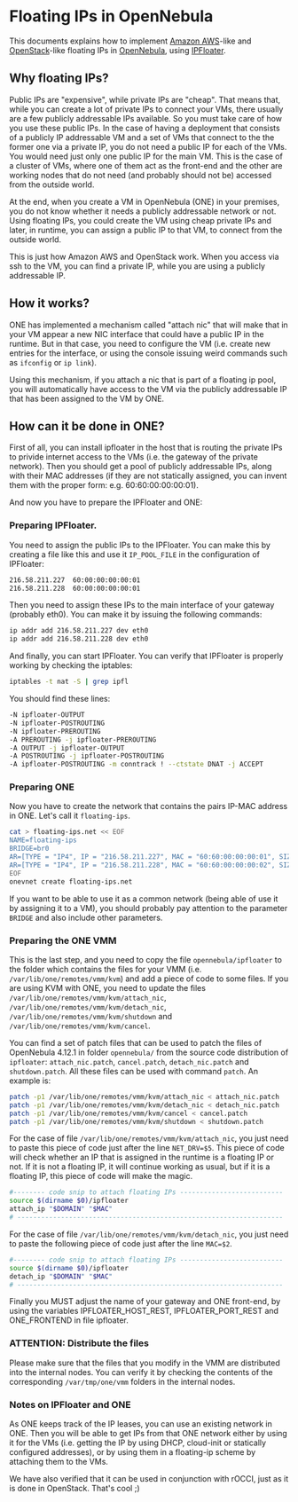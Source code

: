 # Floating IPs in OpenNebula
This documents explains how to implement [Amazon AWS](https://aws.amazon.com)-like and [OpenStack](https://www.openstack.org/)-like floating IPs in [OpenNebula](http://opennebula.org/), using [IPFloater](https://github.com/grycap/ipfloater).

## Why floating IPs?
Public IPs are "expensive", while private IPs are "cheap". That means that, while you can create a lot of private IPs to connect your VMs, there usually are a few publicly addressable IPs available. So you must take care of
how you use these public IPs.
In the case of having a deployment that consists of a publicly IP addressable VM
and a set of VMs that connect to the the former one via a private IP, you do not need a public IP for each of the VMs. You would need just only one public IP for the main VM.
This is the case of a cluster of VMs, where one of them act as the front-end and the other are working nodes that do not need (and probably should not be)
accessed from the outside world.

At the end, when you create a VM in OpenNebula (ONE) in your premises, you do not know whether it needs a publicly addressable network or not. Using floating IPs, you could create the VM
using cheap private IPs and later, in runtime, you can assign a public IP to that VM, to connect from the outside world.

This is just how Amazon AWS and OpenStack work. When you access via ssh to the VM, you can find a private IP, while you are using a publicly addressable IP.

## How it works?
ONE has implemented a mechanism called "attach nic" that will make that in your VM appear a new NIC interface that could have a public IP in the runtime. But in that case, you need to configure the VM (i.e. create new entries
for the interface, or using the console issuing weird commands such as ```ifconfig``` or ```ip link```).

Using this mechanism, if you attach a nic that is part of a floating ip pool, you will automatically have access to the VM via the publicly addressable IP that has been assigned to the VM by ONE.

## How can it be done in ONE?
First of all, you can install ipfloater in the host that is routing the private IPs to privide internet access to the VMs (i.e. the gateway of the private network).
Then you should get a pool of publicly addressable IPs, along with their MAC addresses (if they are not statically assigned, you can invent them with the proper form: e.g. 60:60:00:00:00:01).

And now you have to prepare the IPFloater and ONE:

### Preparing IPFloater.
You need to assign the public IPs to the IPFloater. You can make this by creating a file like this and use it ```IP_POOL_FILE``` in the configuration of IPFloater:

```bash
216.58.211.227  60:00:00:00:00:01
216.58.211.228  60:00:00:00:00:01
```

Then you need to assign these IPs to the main interface of your gateway (probably eth0). You can make it by issuing the following commands:

```bash
ip addr add 216.58.211.227 dev eth0
ip addr add 216.58.211.228 dev eth0
```

And finally, you can start IPFloater. You can verify that IPFloater is properly working by checking the iptables:

```bash
iptables -t nat -S | grep ipfl
```

You should find these lines:

```bash
-N ipfloater-OUTPUT
-N ipfloater-POSTROUTING
-N ipfloater-PREROUTING
-A PREROUTING -j ipfloater-PREROUTING
-A OUTPUT -j ipfloater-OUTPUT
-A POSTROUTING -j ipfloater-POSTROUTING
-A ipfloater-POSTROUTING -m conntrack ! --ctstate DNAT -j ACCEPT
```

### Preparing ONE

Now you have to create the network that contains the pairs IP-MAC address in ONE. Let's call it ```floating-ips```.

```bash
cat > floating-ips.net << EOF
NAME=floating-ips
BRIDGE=br0
AR=[TYPE = "IP4", IP = "216.58.211.227", MAC = "60:60:00:00:00:01", SIZE = "1" ]
AR=[TYPE = "IP4", IP = "216.58.211.228", MAC = "60:60:00:00:00:02", SIZE = "1" ]
EOF
onevnet create floating-ips.net
```

If you want to be able to use it as a common network (being able of use it by assigning it to a VM), you should probably pay attention to the parameter ```BRIDGE``` and also include other parameters.

### Preparing the ONE VMM
This is the last step, and you need to copy the file ```opennebula/ipfloater``` to the folder which contains the files for your VMM (i.e. ```/var/lib/one/remotes/vmm/kvm```) and add a piece of code to some files. If you are using KVM with ONE, you need to update the files ```/var/lib/one/remotes/vmm/kvm/attach_nic```, ```/var/lib/one/remotes/vmm/kvm/detach_nic```, ```/var/lib/one/remotes/vmm/kvm/shutdown``` and ```/var/lib/one/remotes/vmm/kvm/cancel```.

You can find a set of patch files that can be used to patch the files of OpenNebula 4.12.1 in folder ```opennebula/``` from the source code distribution of ```ipfloater```: ```attach_nic.patch```, ```cancel.patch```, ```detach_nic.patch``` and ```shutdown.patch```. All these files can be used with command ```patch```. An example is:

```bash
patch -p1 /var/lib/one/remotes/vmm/kvm/attach_nic < attach_nic.patch
patch -p1 /var/lib/one/remotes/vmm/kvm/detach_nic < detach_nic.patch
patch -p1 /var/lib/one/remotes/vmm/kvm/cancel < cancel.patch
patch -p1 /var/lib/one/remotes/vmm/kvm/shutdown < shutdown.patch
```

For the case of file ```/var/lib/one/remotes/vmm/kvm/attach_nic```, you just need to paste this piece of code just after the line ```NET_DRV=$5```.
This piece of code will check whether an IP that is assigned in the runtime is a floating IP or not. If it is not a floating IP, it will continue working as usual, but if it is a floating IP, this piece of code
will make the magic.

```bash
#-------- code snip to attach floating IPs --------------------------
source $(dirname $0)/ipfloater
attach_ip "$DOMAIN" "$MAC"
# -------------------------------------------------------------------
```

For the case of file ```/var/lib/one/remotes/vmm/kvm/detach_nic```, you just need to paste the following piece of code just after the line ```MAC=$2```.

```bash
#-------- code snip to attach floating IPs --------------------------
source $(dirname $0)/ipfloater
detach_ip "$DOMAIN" "$MAC"
# -------------------------------------------------------------------
```

Finally you MUST adjust the name of your gateway and ONE front-end, by using the variables IPFLOATER_HOST_REST, IPFLOATER_PORT_REST and ONE_FRONTEND in file ipfloater.

### ATTENTION: Distribute the files

Please make sure that the files that you modify in the VMM are distributed into the internal nodes. You can verify it by checking the contents of the corresponding ```/var/tmp/one/vmm``` folders in the internal nodes.

### Notes on IPFloater and ONE

As ONE keeps track of the IP leases, you can use an existing network in ONE. Then you will be able to get IPs from that ONE network either by using it for the VMs (i.e. getting the IP by using DHCP, cloud-init or statically configured addresses), or by using them in a floating-ip scheme by attaching them to the VMs.

We have also verified that it can be used in conjunction with rOCCI, just as it is done in OpenStack. That's cool ;)
